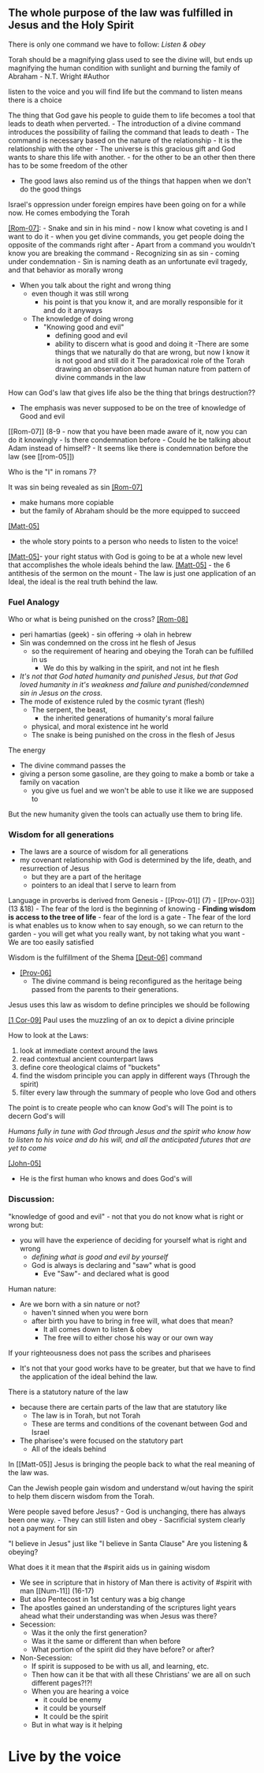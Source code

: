 ## The whole purpose of the law was fulfilled in Jesus and the Holy Spirit

There is only one command we have to follow: *Listen & obey*

Torah should be a magnifying glass used to see the divine will, but ends up magnifying the human condition with sunlight and burning the family of Abraham - N.T. Wright #Author 

listen to the voice and you will find life
	but the command to listen means there is a choice

The thing that God gave his people to guide them to life becomes a tool that leads to death when perverted. 
	- The introduction of a divine command introduces the possibility of failing the command that leads to death
	- The command is necessary based on the nature of the relationship
		- It is the relationship with the other
	- The universe is this gracious gift and God wants to share this life with another. 
		- for the other to be an other then there has to be some freedom of the other
- The good laws also remind us of the things that happen when we don't do the good things

Israel's oppression under foreign empires have been going on for a while now. 
	He comes embodying the Torah 

[[Rom-07]](7-8):
	- Snake and sin in his mind
	- now I know what coveting is and I want to do it
	- when you get divine commands, you get people doing the opposite of the commands right after
		- Apart from a command you wouldn't know you are breaking the command
	- Recognizing sin as sin
		- coming under condemnation 
		- Sin is naming death as an unfortunate evil tragedy, and that behavior as morally wrong
- When you talk about the right and wrong thing
	- even though it was still wrong
		- his point is that you know it, and are morally responsible for it and do it anyways
	- The knowledge of doing wrong
		- "Knowing good and evil"
			- defining good and evil
			- ability to discern what is good and doing it
			-There are some things that we naturally do that are wrong,
				but now I know it is not good and still do it
	The paradoxical role of the Torah 
		drawing an observation about human nature from pattern of divine commands in the law

How can God's law that gives life also be the thing that brings destruction??
- The emphasis was never supposed to be on the tree of knowledge of Good and evil

[[Rom-07]] (8-9
	- now that you have been made aware of it, now you can do it knowingly
	- Is there condemnation before 
	- Could he be talking about Adam instead of himself?
	- It seems like there is condemnation before the law (see [[rom-05]])


Who is the "I" in romans 7? 

It was sin being revealed as sin [[Rom-07]](10-12)
- make humans more copiable 
- but the family of Abraham should be the more equipped to succeed

[[Matt-05]](17)
- the whole story points to a person who needs to listen to the voice!

[[Matt-05]](20)- your right status with God is going to be at a whole new level that accomplishes the whole ideals behind the law. 
[[Matt-05]](27-28) - the 6 antithesis of the sermon on the mount
	- The law is just one application of an Ideal, the ideal is the real truth behind the law.


### Fuel Analogy 

Who or what is being punished on the cross? [[Rom-08]](3)
- peri hamartias (geek) - sin offering -> olah in hebrew
- Sin was condemned on the cross int he flesh of Jesus
	- so the requirement of hearing and obeying the Torah can be fulfilled in us
		- We do this by walking in the spirit, and not int he flesh
- *It's not that God hated humanity and punished Jesus, but that God loved humanity in it's weakness and failure and punished/condemned sin in Jesus on the cross.*
- The mode of existence ruled by the cosmic tyrant (flesh)
	- The serpent, the beast, 
		- the inherited generations of humanity's moral failure 
	- physical, and moral existence int he world
	- The snake is being punished on the cross in the flesh of Jesus

The energy 
- The divine command passes the 
- giving a person some gasoline, are they going to make a bomb or take a family on vacation
	- you give us fuel and we won't be able to use it like we are supposed to

But the new humanity given the tools can actually use them to bring life. 

### Wisdom for all generations
- The laws are a source of wisdom for all generations
- my covenant relationship with God is determined by the life, death, and resurrection of Jesus
	- but they are a part of the heritage 
	- pointers to an ideal that I serve to learn from

Language in proverbs is derived from Genesis
	- [[Prov-01]] (7)
	- [[Prov-03]](13 &18)
	- The fear of the lord is the beginning of knowing
		- **Finding wisdom is access to the tree of life**
		- fear of the lord is a gate 
		- The fear of the lord is what enables us to know when to say enough, so we can return to the garden
	- you will get what you really want, by not taking what you want
	- We are too easily satisfied 

Wisdom is the fulfillment of the Shema [[Deut-06]](4-6) command 
- [[Prov-06]](20-22)
	- The divine command is being reconfigured as the heritage being passed from the parents to their generations.

Jesus uses this law as wisdom to define principles we should be following 

[[1 Cor-09]](9-11)
	Paul uses the muzzling of an ox to depict a divine principle


How to look at the Laws:
1) look at immediate context around the laws
2) read contextual ancient counterpart laws
3) define core theological claims of "buckets"
4) find the wisdom principle you can apply in different ways (Through the spirit)
5) filter every law through the summary of people who love God and others

The point is to create people who can know God's will
	The point is to decern God's will

*Humans fully in tune with God through Jesus and the spirit who know how to listen to his voice and do his will, and all the anticipated futures that are yet to come*

[[John-05]](19-24)
- He is the first human who knows and does God's will

### Discussion:

"knowledge of good and evil" - not that you do not know what is right or wrong but:
- you will have the experience of deciding for yourself what is right and wrong
	- *defining what is good and evil by yourself*
	- God is always is declaring and "saw" what is good
		- Eve "Saw"- and declared what is good

Human nature: 
- Are we born with a sin nature or not? 
	- haven't sinned when you were born 
	- after birth you have to bring in free will, what does that mean? 
		- It all comes down to listen & obey 
		- The free will to either chose his way or our own way

If your righteousness does not pass the scribes and pharisees
- It's not that your good works have to be greater, but that we have to find the application of the ideal behind the law. 

There is a statutory nature of the law 
- because there are certain parts of the law that are statutory like
	- The law is in Torah, but not Torah
	- These are terms and conditions of the covenant between God and Israel
- The pharisee's were focused on the statutory part
	- All of the ideals behind 

In [[Matt-05]] Jesus is bringing the people back to what the real meaning of the law was.

Can the Jewish people gain wisdom and understand w/out having the spirit to help them discern wisdom from the Torah.

Were people saved before Jesus? 
	- God is unchanging, there has always been one way. 
		- They can still listen and obey
	- Sacrificial system clearly not a payment for sin

"I believe in Jesus" just like "I believe in Santa Clause"
	Are you listening & obeying? 

What does it it mean that the #spirit aids us in gaining wisdom 
- We see in scripture that in history of Man there is activity of #spirit with man [[Num-11]] (16-17)
- But also Pentecost in 1st century was a big change
- The apostles gained an understanding of the scriptures light years ahead what their understanding was when Jesus was there? 
- Secession: 
	- Was it the only the first generation?
	- Was it the same or different than when before 
	- What portion of the spirit did they have before? or after? 
- Non-Secession: 
	- If spirit is supposed to be with us all, and learning, etc. 
	- Then how can it be that with all these Christians' we are all on such different pages?!?!
	- When you are hearing a voice
		- it could be enemy
		- it could be yourself
		- It could be the spirit
	- But in what way is it helping 

# Live by the voice